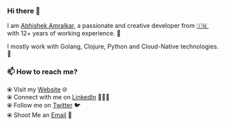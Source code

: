 ### Hi there 👋

<!--
**abhishekamralkar/abhishekamralkar** is a ✨ _special_ ✨ repository because its `README.md` (this file) appears on your GitHub profile.
-->

I am [Abhishek Amralkar](https://dev.to/abhishekamralkar/), a passionate and creative developer from [🇮🇳 ](https://en.wikipedia.org/wiki/India)&nbsp; with 12+ years of working experience. 🎯

I mostly work with Golang, Clojure, Python and Cloud-Native technologies. 🚀


### 📫 How to reach me? 

  ⦿ Visit my [Website](https://dev.to/abhishekamralkar) 🌐 <br>
  ⦿ Connect with me on [LinkedIn](https://www.linkedin.com/in/abhishekamralkar/) 👨🏻‍💻 <br>
  ⦿ Follow me on [Twitter](https://twitter.com/aamralkar) 🐦 <br>
  ⦿ Shoot Me an [Email](mailto:abhishekamralkar@gmail.com) 💌 <br>


